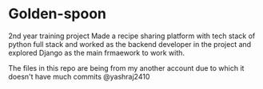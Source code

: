 # Golden-spoon
2nd year training project
Made a recipe sharing platform with tech stack of python full stack and worked as the backend developer in the project and explored Django as the main frmaework to work with.

The files in this repo are being from my another account due to which it doesn't have much commits
@yashraj2410
